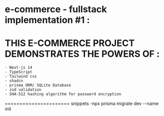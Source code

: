 # e-commerce - fullstack implementation #1 :

#

# THIS E-COMMERCE PROJECT DEMONSTRATES THE POWERS OF :

    - Next-js 14
    - TypeScript
    - Tailwind css
    - shadcn
    - prisma ORM/ SQLite Database
    - zod validation
    - SHA-512 hashing algorithm for password encryption

======================
snippets
-npx prisma migrate dev --name init
